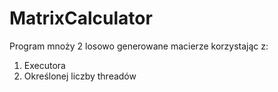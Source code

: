 # MatrixCalculator

Program mnoży 2 losowo generowane macierze korzystając z:
1. Executora
2. Określonej liczby threadów
